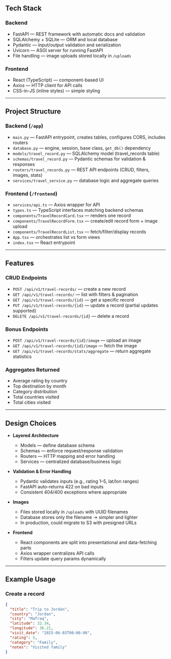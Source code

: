 
## Tech Stack

### Backend
- FastAPI — REST framework with automatic docs and validation
- SQLAlchemy + SQLite — ORM and local database
- Pydantic — input/output validation and serialization
- Uvicorn — ASGI server for running FastAPI
- File handling — image uploads stored locally in `/uploads`

### Frontend
- React (TypeScript) — component-based UI
- Axios — HTTP client for API calls
- CSS-in-JS (inline styles) — simple styling

---

## Project Structure

### Backend (`/app`)
- `main.py` — FastAPI entrypoint, creates tables, configures CORS, includes routers
- `database.py` — engine, session, base class, `get_db()` dependency
- `models/travel_record.py` — SQLAlchemy model (travel_records table)
- `schemas/travel_record.py` — Pydantic schemas for validation & responses
- `routers/travel_records.py` — REST API endpoints (CRUD, filters, images, stats)
- `services/travel_service.py` — database logic and aggregate queries

### Frontend (`/frontend`)
- `services/api.ts` — Axios wrapper for API
- `types.ts` — TypeScript interfaces matching backend schemas
- `components/TravelRecordCard.tsx` — renders one record
- `components/TravelRecordForm.tsx` — create/edit record form + image upload
- `components/TravelRecordList.tsx` — fetch/filter/display records
- `App.tsx` — orchestrates list vs form views
- `index.tsx` — React entrypoint

---

## Features

### CRUD Endpoints
- `POST /api/v1/travel-records/` — create a new record
- `GET /api/v1/travel-records/` — list with filters & pagination
- `GET /api/v1/travel-records/{id}` — get a specific record
- `PUT /api/v1/travel-records/{id}` — update a record (partial updates supported)
- `DELETE /api/v1/travel-records/{id}` — delete a record

### Bonus Endpoints
- `POST /api/v1/travel-records/{id}/image` — upload an image
- `GET /api/v1/travel-records/{id}/image` — fetch the image
- `GET /api/v1/travel-records/stats/aggregate` — return aggregate statistics

### Aggregates Returned
- Average rating by country
- Top destination by month
- Category distribution
- Total countries visited
- Total cities visited

---

## Design Choices

- **Layered Architecture**  
  - Models — define database schema  
  - Schemas — enforce request/response validation  
  - Routers — HTTP mapping and error handling  
  - Services — centralized database/business logic  

- **Validation & Error Handling**  
  - Pydantic validates inputs (e.g., rating 1–5, lat/lon ranges)  
  - FastAPI auto-returns 422 on bad inputs  
  - Consistent 404/400 exceptions where appropriate  

- **Images**  
  - Files stored locally in `/uploads` with UUID filenames  
  - Database stores only the filename → simpler and lighter  
  - In production, could migrate to S3 with presigned URLs  

- **Frontend**  
  - React components are split into presentational and data-fetching parts  
  - Axios wrapper centralizes API calls  
  - Filters update query params dynamically

---

## Example Usage

### Create a record
```json
{
  "title": "Trip to Jordan",
  "country": "Jordan",
  "city": "Mafraq",
  "latitude": 32.34,
  "longitude": 36.21,
  "visit_date": "2025-06-03T00:00:00",
  "rating": 5,
  "category": "Family",
  "notes": "Visited family"
}
